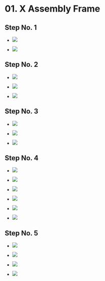 # 01. X Assembly Frame

## Step No. 1

- ![](https://github.com/IMADE3D/awesome-docs/blob/master/docs/JB-2-Maker-Cold-Docs/assets/x-axis/JB2e_x-axis-01.jpg)

- ![](https://github.com/IMADE3D/awesome-docs/blob/master/docs/JB-2-Maker-Cold-Docs/assets/x-axis/JB2e_x-axis-02.jpg)

## Step No. 2

- ![](https://github.com/IMADE3D/awesome-docs/blob/master/docs/JB-2-Maker-Cold-Docs/assets/x-axis/JB2e_x-axis-03.jpg)

- ![](https://github.com/IMADE3D/awesome-docs/blob/master/docs/JB-2-Maker-Cold-Docs/assets/x-axis/JB2e_x-axis-04.jpg)

- ![](https://github.com/IMADE3D/awesome-docs/blob/master/docs/JB-2-Maker-Cold-Docs/assets/x-axis/JB2e_x-axis-05.jpg)

## Step No. 3

- ![](https://github.com/IMADE3D/awesome-docs/blob/master/docs/JB-2-Maker-Cold-Docs/assets/x-axis/JB2e_x-axis-06.jpg)

- ![](https://github.com/IMADE3D/awesome-docs/blob/master/docs/JB-2-Maker-Cold-Docs/assets/x-axis/JB2e_x-axis-07.jpg)

- ![](https://github.com/IMADE3D/awesome-docs/blob/master/docs/JB-2-Maker-Cold-Docs/assets/x-axis/JB2e_x-axis-08.jpg)

## Step No. 4

- ![](https://github.com/IMADE3D/awesome-docs/blob/master/docs/JB-2-Maker-Cold-Docs/assets/x-axis/JB2e_x-axis-09.jpg)

- ![](https://github.com/IMADE3D/awesome-docs/blob/master/docs/JB-2-Maker-Cold-Docs/assets/x-axis/JB2e_x-axis-10.jpg)

- ![](https://github.com/IMADE3D/awesome-docs/blob/master/docs/JB-2-Maker-Cold-Docs/assets/x-axis/JB2e_x-axis-11.jpg)

- ![](https://github.com/IMADE3D/awesome-docs/blob/master/docs/JB-2-Maker-Cold-Docs/assets/x-axis/JB2e_x-axis-12.jpg)

- ![](https://github.com/IMADE3D/awesome-docs/blob/master/docs/JB-2-Maker-Cold-Docs/assets/x-axis/JB2e_x-axis-13.jpg)

- ![](https://github.com/IMADE3D/awesome-docs/blob/master/docs/JB-2-Maker-Cold-Docs/assets/x-axis/JB2e_x-axis-14.jpg)

## Step No. 5

- ![](https://github.com/IMADE3D/awesome-docs/blob/master/docs/JB-2-Maker-Cold-Docs/assets/x-axis/JB2e_x-axis-15.jpg)

- ![](https://github.com/IMADE3D/awesome-docs/blob/master/docs/JB-2-Maker-Cold-Docs/assets/x-axis/JB2e_x-axis-16.jpg)

- ![](https://github.com/IMADE3D/awesome-docs/blob/master/docs/JB-2-Maker-Cold-Docs/assets/x-axis/JB2e_x-axis-17.jpg)

- ![](https://github.com/IMADE3D/awesome-docs/blob/master/docs/JB-2-Maker-Cold-Docs/assets/x-axis/JB2e_x-axis-18.jpg)
